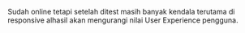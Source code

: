 Sudah online tetapi setelah ditest masih banyak kendala terutama di responsive alhasil akan mengurangi nilai User Experience pengguna.